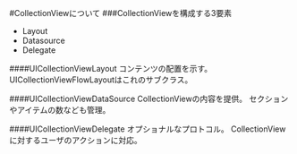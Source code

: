 #CollectionViewについて
###CollectionViewを構成する3要素
- Layout
- Datasource
- Delegate
  
####UICollectionViewLayout
コンテンツの配置を示す。
UICollectionViewFlowLayoutはこれのサブクラス。

####UICollectionViewDataSource
CollectionViewの内容を提供。
セクションやアイテムの数なども管理。

####UICollectionViewDelegate
オプショナルなプロトコル。
CollectionViewに対するユーザのアクションに対応。
